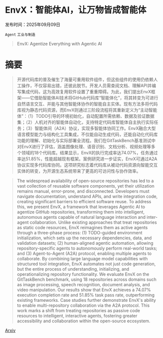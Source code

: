 # EnvX：智能体AI，让万物皆成智能体

发布时间：2025年09月09日

`Agent` `工业与制造`

> EnvX: Agentize Everything with Agentic AI

# 摘要

> 开源代码库的普及催生了海量可重用软件组件，但这些组件的使用仍依赖人工操作，不仅容易出错，还彼此脱节。开发人员需查阅文档、理解API并编写集成代码，这为高效复用软件设置了重重障碍。为此，我们提出EnvX框架——它借助智能体AI技术将GitHub代码库“智能体化”，将其转变为可进行自然语言交互、并能与其他智能体协作的智能自主实体。现有方法多将代码库视为静态代码资源，而EnvX则通过三阶段流程将其重新定义为“主动智能体”：（1）TODO引导的环境初始化，自动配置所需依赖、数据及验证数据集；（2）人机对齐的智能体自动化，支持特定代码库智能体自主执行实际任务；（3）智能体间（A2A）协议，实现多智能体协同工作。EnvX融合大型语言模型能力与结构化工具集成，不仅能自动生成代码，还能自动化代码库功能的理解、初始化与实际部署全流程。我们在GitTaskBench基准测试中对EnvX进行了评估，涵盖图像处理、语音识别、文档分析、视频处理等多个领域的18个代码库。结果显示，EnvX的执行完成率达74.07%，任务通过率达51.85%，性能超越现有框架。案例研究进一步证实，EnvX可通过A2A协议实现多代码库协同。这项研究标志着代码库从被动代码资源向智能交互实体的转变，为开源生态系统带来了更高的可访问性与协作效率。

> The widespread availability of open-source repositories has led to a vast collection of reusable software components, yet their utilization remains manual, error-prone, and disconnected. Developers must navigate documentation, understand APIs, and write integration code, creating significant barriers to efficient software reuse. To address this, we present EnvX, a framework that leverages Agentic AI to agentize GitHub repositories, transforming them into intelligent, autonomous agents capable of natural language interaction and inter-agent collaboration. Unlike existing approaches that treat repositories as static code resources, EnvX reimagines them as active agents through a three-phase process: (1) TODO-guided environment initialization, which sets up the necessary dependencies, data, and validation datasets; (2) human-aligned agentic automation, allowing repository-specific agents to autonomously perform real-world tasks; and (3) Agent-to-Agent (A2A) protocol, enabling multiple agents to collaborate. By combining large language model capabilities with structured tool integration, EnvX automates not just code generation, but the entire process of understanding, initializing, and operationalizing repository functionality. We evaluate EnvX on the GitTaskBench benchmark, using 18 repositories across domains such as image processing, speech recognition, document analysis, and video manipulation. Our results show that EnvX achieves a 74.07% execution completion rate and 51.85% task pass rate, outperforming existing frameworks. Case studies further demonstrate EnvX's ability to enable multi-repository collaboration via the A2A protocol. This work marks a shift from treating repositories as passive code resources to intelligent, interactive agents, fostering greater accessibility and collaboration within the open-source ecosystem.

[Arxiv](https://arxiv.org/abs/2509.08088)